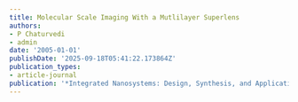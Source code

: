 ```yaml
---
title: Molecular Scale Imaging With a Mutlilayer Superlens
authors:
- P Chaturvedi
- admin
date: '2005-01-01'
publishDate: '2025-09-18T05:41:22.173864Z'
publication_types:
- article-journal
publication: '*Integrated Nanosystems: Design, Synthesis, and Applications*'
---
```

